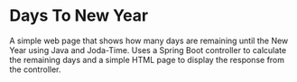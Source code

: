 # Days To New Year
A simple web page that shows how many days are remaining until the New Year using Java and Joda-Time. 
Uses a Spring Boot controller to calculate the remaining days and a simple HTML page to display the response from the controller.
